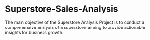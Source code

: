 # Superstore-Sales-Analysis
The main objective of the Superstore Analysis Project is to conduct a comprehensive analysis of a superstore, aiming to provide actionable insights for business growth.
